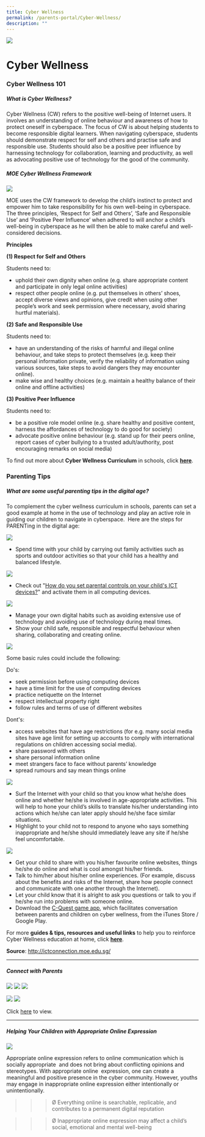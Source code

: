 ```yaml
---
title: Cyber Wellness
permalink: /parents-portal/Cyber-Wellness/
description: ""
---
```

![](/images/banner.gif)

Cyber Wellness
==============


### **Cyber Wellness 101**

##### **What is Cyber Wellness?**

Cyber Wellness (CW) refers to the positive well-being of Internet users. It involves an understanding of online behaviour and awareness of how to protect oneself in cyberspace. The focus of CW is about helping students to become responsible digital learners. When navigating cyberspace, students should demonstrate respect for self and others and practise safe and responsible use. Students should also be a positive peer influence by harnessing technology for collaboration, learning and productivity, as well as advocating positive use of technology for the good of the community.

##### **MOE Cyber Wellness Framework**

![](/images/CW%201.jpeg)

MOE uses the CW framework to develop the child’s instinct to protect and empower him to take responsibility for his own well-being in cyberspace. The three principles, ‘Respect for Self and Others’, ‘Safe and Responsible Use’ and ‘Positive Peer Influence’ when adhered to will anchor a child’s well-being in cyberspace as he will then be able to make careful and well-considered decisions.

**Principles**

**(1) Respect for Self and Others** 

Students need to:

*   uphold their own dignity when online (e.g. share appropriate content and participate in only legal online activities) 
*   respect other people online (e.g. put themselves in others’ shoes, accept diverse views and opinions, give credit when using other people’s work and seek permission where necessary, avoid sharing hurtful materials).

**(2) Safe and Responsible Use** 

Students need to:

*   have an understanding of the risks of harmful and illegal online behaviour, and take steps to protect themselves (e.g. keep their personal information private, verify the reliability of information using various sources, take steps to avoid dangers they may encounter online). 
*   make wise and healthy choices (e.g. maintain a healthy balance of their online and offline activities)

**(3) Positive Peer Influence**

Students need to:

*   be a positive role model online (e.g. share healthy and positive content, harness the affordances of technology to do good for society)
*   advocate positive online behaviour (e.g. stand up for their peers online, report cases of cyber bullying to a trusted adult/authority, post encouraging remarks on social media)

To find out more about **Cyber Wellness Curriculum** in schools, click [**here**](https://www.moe.gov.sg/programmes/cyber-wellness).


### **Parenting Tips**

##### **What are some useful parenting tips in the digital age?**

  

To complement the cyber wellness curriculum in schools, parents can set a good example at home in the use of technology and play an active role in guiding our children to navigate in cyberspace.  Here are the steps for PARENTing in the digital age:

![](/images/CW%202.jpeg)

*   Spend time with your child by carrying out family activities such as sports and outdoor activities so that your child has a healthy and balanced lifestyle.

![](/images/CW%203.jpeg)

*   Check out "[How do you set parental controls on your child's ICT devices?](http://ictconnection.moe.edu.sg/cyber-wellness/for-parents/resources/parental-controls)" and activate them in all computing devices.

![](/images/CW%204.jpeg)

*   Manage your own digital habits such as avoiding extensive use of technology and avoiding use of technology during meal times.
*   Show your child safe, responsible and respectful behaviour when sharing, collaborating and creating online.

![](/images/CW%205.jpeg)

Some basic rules could include the following:

Do's:

  

*   seek permission before using computing devices
*   have a time limit for the use of computing devices
*   practice netiquette on the Internet
*   respect intellectual property right
*   follow rules and terms of use of different websites


Dont's:

  

*   access websites that have age restrictions (for e.g. many social media sites have age limit for setting up accounts to comply with international regulations on children accessing social media).
*   share password with others
*   share personal information online
*   meet strangers face to face without parents’ knowledge
*   spread rumours and say mean things online


![](/images/CW%206.jpeg)

*   Surf the Internet with your child so that you know what he/she does online and whether he/she is involved in age-appropriate activities. This will help to hone your child’s skills to translate his/her understanding into actions which he/she can later apply should he/she face similar situations.
*   Highlight to your child not to respond to anyone who says something inappropriate and he/she should immediately leave any site if he/she feel uncomfortable.

![](/images/CW%207.jpeg)

*   Get your child to share with you his/her favourite online websites, things he/she do online and what is cool amongst his/her friends.
*   Talk to him/her about his/her online experiences. (For example, discuss about the benefits and risks of the Internet, share how people connect and communicate with one another through the Internet).
*   Let your child know that it is alright to ask you questions or talk to you if he/she run into problems with someone online.
*   Download the [C-Quest game app](http://ictconnection.moe.edu.sg/cyber-wellness/for-parents/resources/c-quest), which facilitates conversation between parents and children on cyber wellness, from the iTunes Store / Google Play.

For more **guides & tips, resources and useful links** to help you to reinforce Cyber Wellness education at home, click [**here**](http://ictconnection.moe.edu.sg/cyber-wellness/for-parents).

**Source**: http://ictconnection.moe.edu.sg/

---

##### **Connect with Parents**

![](/images/Connect.png)
![](/images/Connect2.png)
![](/images/Connect3.png)

![](/images/Connect4.png)
![](/images/Connect5.png)

Click [here](/files/2019%20Connect%20T1%20Parents%20Slide.pdf) to view.

---

##### **Helping Your Children with Appropriate Online Expression**

![](/images/AOE.png)

Appropriate online expression refers to online communication which is socially appropriate  and does not bring about conflicting opinions and stereotypes. With appropriate online  expression, one can create a meaningful and positive presence in the cyber community. However, youths may engage in inappropriate online expression either intentionally or  unintentionally.

> > > Ø Everything online is searchable, replicable, and contributes to a permanent digital reputation  

> > > Ø Inappropriate online expression may affect a child’s social, emotional and mental well-being